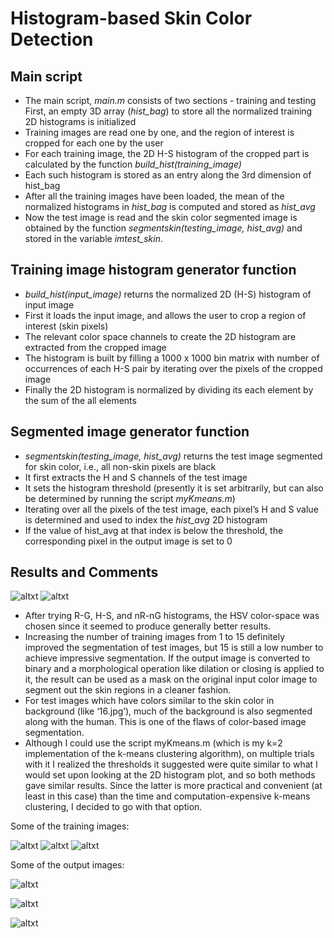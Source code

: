 Histogram-based Skin Color Detection
============

Main script
-----------------------------------------------------
+ The main script, *main.m* consists of two sections - training and testing
First, an empty 3D array (*hist_bag*) to store all the normalized training 2D histograms is initialized
+ Training images are read one by one, and the region of interest is cropped for each one by the user
+ For each training image, the 2D H-S histogram of the cropped part is calculated by the function *build_hist(training_image)*
+ Each such histogram is stored as an entry along the 3rd dimension of hist_bag 
+ After all the training images have been loaded, the mean of the normalized histograms in *hist_bag* is computed and stored as *hist_avg*
+ Now the test image is read and the skin color segmented image is obtained by the function *segmentskin(testing_image, hist_avg)* and stored in the variable *imtest_skin*.

Training image histogram generator function
--------------------------------------------------
+ *build\_hist(input_image)* returns the normalized 2D (H-S) histogram of input image
+ First it loads the input image, and allows the user to crop a region of interest (skin pixels)
+ The relevant color space channels to create the 2D histogram are extracted from the cropped image
+ The histogram is built by filling a 1000 x 1000 bin matrix with number of occurrences of each H-S pair by iterating over the pixels of the cropped image
+ Finally the 2D histogram is normalized by dividing its each element by the sum of the all elements

Segmented image generator function
--------------------------------------------------
+ *segmentskin(testing_image, hist_avg)* returns the test image segmented for skin color, i.e., all non-skin pixels are black
+ It first extracts the H and S channels of the test image
+ It sets the histogram threshold (presently it is set arbitrarily, but can also be determined by running the script *myKmeans.m*)
+ Iterating over all the pixels of the test image, each pixel’s H and S value is determined and used to index the *hist_avg* 2D histogram
+ If the value of hist_avg at that index is below the threshold, the corresponding pixel in the output image is set to 0 

Results and Comments
-------------------------------
![altxt](https://raw.githubusercontent.com/tanay-bits/cvlib/master/Skin%20Color%20Segmentation/hist_avg_15.jpg)
![altxt](https://raw.githubusercontent.com/tanay-bits/cvlib/master/Skin%20Color%20Segmentation/hist_1.jpg)

+ After trying R-G, H-S, and nR-nG histograms, the HSV color-space was chosen since it seemed to produce generally better results. 
+ Increasing the number of training images from 1 to 15 definitely improved the segmentation of test images, but 15 is still a low number to achieve impressive segmentation. If the output image is converted to binary and a morphological operation like dilation or closing is applied to it, the result can be used as a mask on the original input color image to segment out the skin regions in a cleaner fashion. 
+ For test images which have colors similar to the skin color in background (like ‘16.jpg’), much of the background is also segmented along with the human. This is one of the flaws of color-based image segmentation.
+ Although I could use the script myKmeans.m (which is my k=2 implementation of the k-means clustering algorithm), on multiple trials with it I realized the thresholds it suggested were quite similar to what I would set upon looking at the 2D histogram plot, and so both methods gave similar results. Since the latter is more practical and convenient (at least in this case) than the time and computation-expensive k-means clustering, I decided to go with that option.

Some of the training images:

![altxt](https://raw.githubusercontent.com/tanay-bits/cvlib/master/Skin%20Color%20Segmentation/training%20images/pointer1.bmp)
![altxt](https://raw.githubusercontent.com/tanay-bits/cvlib/master/Skin%20Color%20Segmentation/training%20images/gun1.bmp)
![altxt](https://raw.githubusercontent.com/tanay-bits/cvlib/master/Skin%20Color%20Segmentation/training%20images/joy1.bmp)

Some of the output images:

![altxt](https://github.com/tanay-bits/cvlib/blob/master/Skin%20Color%20Segmentation/segmented%20images/seg1.jpg)

![altxt](https://github.com/tanay-bits/cvlib/blob/master/Skin%20Color%20Segmentation/segmented%20images/seg5.jpg)

![altxt](https://github.com/tanay-bits/cvlib/blob/master/Skin%20Color%20Segmentation/segmented%20images/seg6.jpg)


